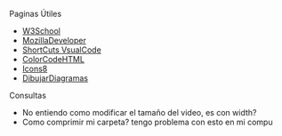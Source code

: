 Paginas Útiles
- [W3School](https://www.w3schools.com/)
- [MozillaDeveloper](https://developer.mozilla.org/en-US/)
- [ShortCuts VsualCode](https://code.visualstudio.com/shortcuts/keyboard-shortcuts-windows.pdf)
- [ColorCodeHTML](https://htmlcolorcodes.com/es/)
- [Icons8](https://icons8.com/icons/set/facebook--os-windows)
- [DibujarDiagramas](https://app.diagrams.net/#G164iQwYR4DCRxUmbg7OlvL8do9ilOJCcM#%7B%22pageId%22%3A%22t7J5tRB_OrYSL95lYHZ7%22%7D)


Consultas

- No entiendo como modificar el tamaño del video, es con width?
- Como comprimir mi carpeta? tengo problema con esto en mi compu
